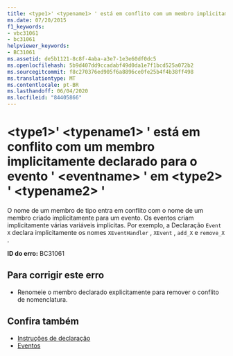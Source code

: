```yaml
---
title: <type1>' <typename1> ' está em conflito com um membro implicitamente declarado para o evento ' <eventname> ' em <type2> ' <typename2> '
ms.date: 07/20/2015
f1_keywords:
- vbc31061
- bc31061
helpviewer_keywords:
- BC31061
ms.assetid: de5b1121-8c8f-4aba-a3e7-1e3e60df0dc5
ms.openlocfilehash: 5b9d407dd9ccadabf49d0da1e7f1bcd525a072b2
ms.sourcegitcommit: f8c270376ed905f6a8896ce0fe25b4f4b38ff498
ms.translationtype: MT
ms.contentlocale: pt-BR
ms.lasthandoff: 06/04/2020
ms.locfileid: "84405866"
---
```

# <a name="type1-typename1-conflicts-with-a-member-implicitly-declared-for-event-eventname-in-type2-typename2"></a>\<type1>' \<typename1> ' está em conflito com um membro implicitamente declarado para o evento ' \<eventname> ' em \<type2> ' \<typename2> '
O nome de um membro de tipo entra em conflito com o nome de um membro criado implicitamente para um evento. Os eventos criam implicitamente várias variáveis implícitas. Por exemplo, a Declaração `Event X` declara implicitamente os nomes `XEventHandler` , `XEvent` , `add_X` e `remove_X` .  
  
 **ID do erro:** BC31061  
  
## <a name="to-correct-this-error"></a>Para corrigir este erro  
  
- Renomeie o membro declarado explicitamente para remover o conflito de nomenclatura.  
  
## <a name="see-also"></a>Confira também

- [Instruções de declaração](../programming-guide/language-features/statements.md#declaration-statements)
- [Eventos](../programming-guide/language-features/events/index.md)
